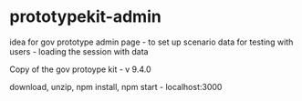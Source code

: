 # prototypekit-admin
idea for gov prototype admin page - to set up scenario data for testing with users - loading the session with data

Copy of the gov protoype kit - v 9.4.0

download, unzip, npm install, npm start - localhost:3000 
